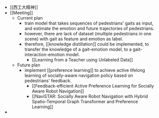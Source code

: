 - [[西工大精神]]
- [[Meeting]]
	- Current plan
		- train model that takes sequences of pedestrians' gaits as input, and estimate the emotion and future trajectories of pedestrians.
		- however, there are lack of dataset (multiple pedestrians in one scene) with gait as feature and emotion as label.
		- therefore, [[knowledge distillation]] could be implemented, to transfer the knowledge of a gait-emotion model, to a gait-interaction-emotion model.
			- [[Learning from a Teacher using Unlabeled Data]]
	- Future plan
		- implement [[preference learning]] to achieve active lifelong learning of socially-aware navigation policy based on pedestrians' feedback.
			- [[Feedback-efficient Active Preference Learning for Socially Aware Robot Navigation]]
			- [[NaviSTAR: Socially Aware Robot Navigation with Hybrid Spatio-Temporal Graph Transformer and Preference Learning]]
-
